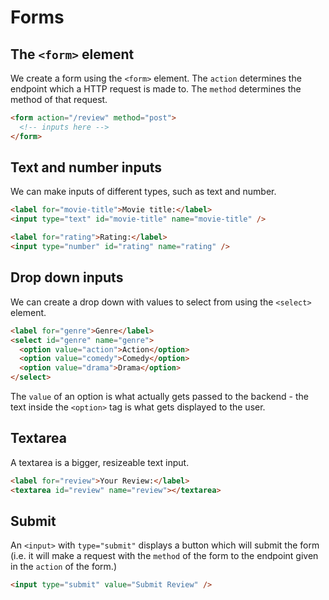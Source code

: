 # Forms

<Vimeo id="915091284" />

## The `<form>` element

We create a form using the `<form>` element. The `action` determines the
endpoint which a HTTP request is made to. The `method` determines the method of
that request.

```html
<form action="/review" method="post">
  <!-- inputs here -->
</form>
```

## Text and number inputs

We can make inputs of different types, such as text and number.

```html
<label for="movie-title">Movie title:</label>
<input type="text" id="movie-title" name="movie-title" />

<label for="rating">Rating:</label>
<input type="number" id="rating" name="rating" />
```

## Drop down inputs

We can create a drop down with values to select from using the `<select>`
element.

```html
<label for="genre">Genre</label>
<select id="genre" name="genre">
  <option value="action">Action</option>
  <option value="comedy">Comedy</option>
  <option value="drama">Drama</option>
</select>
```

The `value` of an option is what actually gets passed to the backend - the text
inside the `<option>` tag is what gets displayed to the user.

## Textarea

A textarea is a bigger, resizeable text input.

```html
<label for="review">Your Review:</label>
<textarea id="review" name="review"></textarea>
```

## Submit

An `<input>` with `type="submit"` displays a button which will submit the form
(i.e. it will make a request with the `method` of the form to the endpoint given
in the `action` of the form.)

```html
<input type="submit" value="Submit Review" />
```
